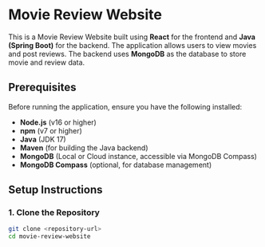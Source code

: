 # Movie Review Website

This is a Movie Review Website built using **React** for the frontend and **Java (Spring Boot)** for the backend. The application allows users to view movies and post reviews. The backend uses **MongoDB** as the database to store movie and review data.

## Prerequisites

Before running the application, ensure you have the following installed:

- **Node.js** (v16 or higher)
- **npm** (v7 or higher)
- **Java** (JDK 17)
- **Maven** (for building the Java backend)
- **MongoDB** (Local or Cloud instance, accessible via MongoDB Compass)
- **MongoDB Compass** (optional, for database management)

## Setup Instructions

### 1. Clone the Repository

```bash
git clone <repository-url>
cd movie-review-website
